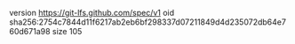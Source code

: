 version https://git-lfs.github.com/spec/v1
oid sha256:2754c7844d11f6217ab2eb6bf298337d07211849d4d235072db64e760d671a98
size 105
